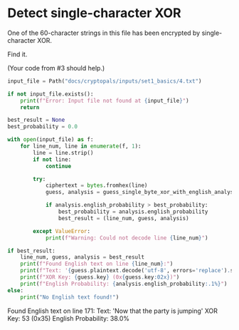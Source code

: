
# Detect single-character XOR

One of the 60-character strings in this file has been encrypted by single-character XOR.

Find it.

(Your code from #3 should help.)

```python
input_file = Path("docs/cryptopals/inputs/set1_basics/4.txt")

if not input_file.exists():
    print(f"Error: Input file not found at {input_file}")
    return

best_result = None
best_probability = 0.0

with open(input_file) as f:
    for line_num, line in enumerate(f, 1):
        line = line.strip()
        if not line:
            continue

        try:
            ciphertext = bytes.fromhex(line)
            guess, analysis = guess_single_byte_xor_with_english_analysis(ciphertext)

            if analysis.english_probability > best_probability:
                best_probability = analysis.english_probability
                best_result = (line_num, guess, analysis)

        except ValueError:
            print(f"Warning: Could not decode line {line_num}")

if best_result:
    line_num, guess, analysis = best_result
    print(f"Found English text on line {line_num}:")
    print(f"Text: '{guess.plaintext.decode('utf-8', errors='replace').strip()}'")
    print(f"XOR Key: {guess.key} (0x{guess.key:02x})")
    print(f"English Probability: {analysis.english_probability:.1%}")
else:
    print("No English text found!")
```

Found English text on line 171:
Text: 'Now that the party is jumping'
XOR Key: 53 (0x35)
English Probability: 38.0%
